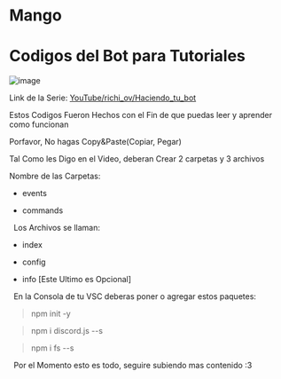# Mango 
# Codigos del Bot para Tutoriales 
![image](https://user-images.githubusercontent.com/76197730/115167188-332e6700-a07c-11eb-81dc-39667d6cf485.png)

Link de la Serie: [YouTube/richi_ov/Haciendo_tu_bot](https://youtu.be/U4VaMb4Gsu8)

Estos Codigos Fueron Hechos con el Fin de que puedas leer y aprender como funcionan

Porfavor, No hagas Copy&Paste(Copiar, Pegar) 
 
 
Tal Como les Digo en el Video, deberan Crear 2 carpetas y 3 archivos


Nombre de las Carpetas:
 - events

 - commands

 
Los Archivos se llaman:

- index

- config

- info [Este Ultimo es Opcional]

 
En la Consola de tu VSC deberas poner o agregar estos paquetes:

> npm init -y

> npm i discord.js --s

> npm i fs --s

 
Por el Momento esto es todo, seguire subiendo mas contenido :3
 
